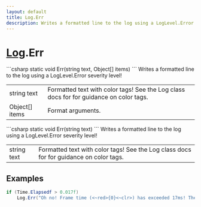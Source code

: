 ```yaml
---
layout: default
title: Log.Err
description: Writes a formatted line to the log using a LogLevel.Error severity level!
---
```

# [Log]({{site.url}}/Pages/Reference/Log.html).Err

<div class='signature' markdown='1'>
```csharp
static void Err(string text, Object[] items)
```
Writes a formatted line to the log using a
LogLevel.Error severity level!
</div>

|  |  |
|--|--|
|string text|Formatted text with color tags! See the Log             class docs for for guidance on color tags.|
|Object[] items|Format arguments.|

<div class='signature' markdown='1'>
```csharp
static void Err(string text)
```
Writes a formatted line to the log using a
LogLevel.Error severity level!
</div>

|  |  |
|--|--|
|string text|Formatted text with color tags! See the Log             class docs for for guidance on color tags.|





## Examples

```csharp
if (Time.Elapsedf > 0.017f)
	Log.Err("Oh no! Frame time (<~red>{0}<~clr>) has exceeded 17ms! There's no way we'll hit even 60 frames per second!", Time.Elapsedf);
```

